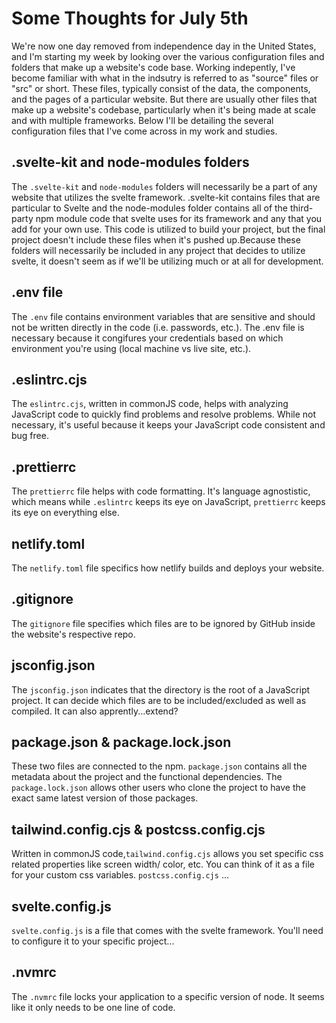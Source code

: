 # Some Thoughts for July 5th

We're now one day removed from independence day in the United States, and I'm starting my week by looking over the various configuration files and folders that make up a website's code base. Working indepently, I've become familiar with what in the indsutry is referred to as "source" files or "src" or short. These files, typically consist of the data, the components, and the pages of a particular website. But there are usually other files that make up a website's codebase, particularly when it's being made at scale and with multiple frameworks. Below I'll be detailing the several configuration files that I've come across in my work and studies. 

## .svelte-kit and node-modules folders

The `.svelte-kit` and `node-modules` folders will necessarily be a part of any website that utilizes the svelte framework. .svelte-kit contains files that are particular to Svelte and the node-modules folder contains all of the third-party npm module code that svelte uses for its framework and any that you add for your own use. This code is utilized to build your project, but the final project doesn't include these files when it's pushed up.Because these folders will necessarily be included in any project that decides to utilize svelte, it doesn't seem as if we'll be utilizing much or at all for development. 

## .env file

The `.env` file contains environment variables that are sensitive and should not be written directly in the code (i.e. passwords, etc.). The .env file is necessary because it congifures your credentials based on which environment you're using (local machine vs live site, etc.).

## .eslintrc.cjs  

The `eslintrc.cjs`, written in commonJS code, helps with analyzing JavaScript code to quickly find problems and resolve problems. While not necessary, it's useful because it keeps your JavaScript code consistent and bug free. 

## .prettierrc

The `prettierrc` file helps with code formatting. It's language agnostistic, which means while `.eslintrc` keeps its eye on JavaScript, `prettierrc`	keeps its eye on everything else. 

## netlify.toml 

The `netlify.toml` file specifics how netlify builds and deploys your website. 

## .gitignore 

The `gitignore` file specifies which files are to be ignored by GitHub inside the website's respective repo. 

## jsconfig.json 

The `jsconfig.json` indicates that the directory is the root of a JavaScript project. It can decide which files are to be included/excluded as well as compiled. It can also apprently...extend? 

## package.json & package.lock.json

These two files are connected to the npm. `package.json` contains all the metadata about the project and the functional dependencies. The `package.lock.json` allows other users who clone the project to have the exact same latest version of those packages. 

## tailwind.config.cjs & postcss.config.cjs 

Written in commonJS code,`tailwind.config.cjs` allows you set specific css related properties like screen width/ color, etc. You can think of it as a file for your custom css variables. `postcss.config.cjs` ...

## svelte.config.js

`svelte.config.js` is a file that comes with the svelte framework. You'll need to configure it to your specific project...

## .nvmrc

The `.nvmrc` file locks your application to a specific version of node. It seems like it only needs to be one line of code. 




